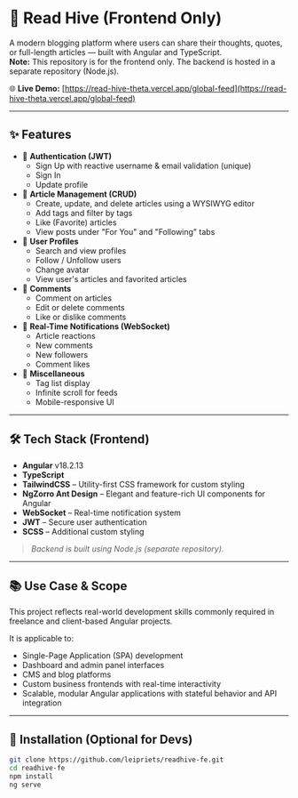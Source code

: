 # 🐝 Read Hive (Frontend Only)

A modern blogging platform where users can share their thoughts, quotes, or full-length articles — built with Angular and TypeScript.  
**Note:** This repository is for the frontend only. The backend is hosted in a separate repository (Node.js).

🌐 **Live Demo:** [https://read-hive-theta.vercel.app/global-feed](https://read-hive-theta.vercel.app/global-feed)

---

## ✨ Features

- 🔐 **Authentication (JWT)**
  - Sign Up with reactive username & email validation (unique)
  - Sign In
  - Update profile
- 📝 **Article Management (CRUD)**
  - Create, update, and delete articles using a WYSIWYG editor
  - Add tags and filter by tags
  - Like (Favorite) articles
  - View posts under "For You" and "Following" tabs
- 👤 **User Profiles**
  - Search and view profiles
  - Follow / Unfollow users
  - Change avatar
  - View user's articles and favorited articles
- 💬 **Comments**
  - Comment on articles
  - Edit or delete comments
  - Like or dislike comments
- 🔔 **Real-Time Notifications (WebSocket)**
  - Article reactions
  - New comments
  - New followers
  - Comment likes
- 📜 **Miscellaneous**
  - Tag list display
  - Infinite scroll for feeds
  - Mobile-responsive UI

---

## 🛠️ Tech Stack (Frontend)

- **Angular** v18.2.13  
- **TypeScript**  
- **TailwindCSS** – Utility-first CSS framework for custom styling  
- **NgZorro Ant Design** – Elegant and feature-rich UI components for Angular  
- **WebSocket** – Real-time notification system  
- **JWT** – Secure user authentication  
- **SCSS** – Additional custom styling  

> _Backend is built using Node.js (separate repository)._

---

## 📚 Use Case & Scope

This project reflects real-world development skills commonly required in freelance and client-based Angular projects.

It is applicable to:
- Single-Page Application (SPA) development  
- Dashboard and admin panel interfaces  
- CMS and blog platforms  
- Custom business frontends with real-time interactivity  
- Scalable, modular Angular applications with stateful behavior and API integration  

---

## 🚀 Installation (Optional for Devs)

```bash
git clone https://github.com/leipriets/readhive-fe.git
cd readhive-fe
npm install
ng serve
